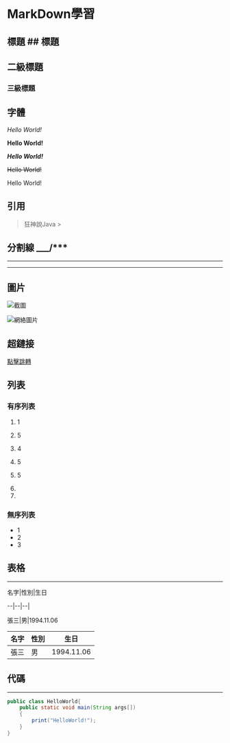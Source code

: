 # MarkDown學習

## 標題 ## 標題

## 二級標題

### 三級標題





## 字體

*Hello World!*

**Hello World!**

***Hello World!***

~~Hello World!~~

Hello World!



## 引用

> 狂神說Java  >



## 分割線 ___/***

___



***



## 圖片

![截圖](C:\Users\F1331020\Pictures\11.PNG)

![網絡圖片]()



## 超鏈接

[點擊跳轉](https://www.bilibili.com/video/BV12J41137hu?p=6)



## 列表

### 有序列表

1. 1 
2. 5
3. 4
4. 5
5. 5



1. 
2. 

### 無序列表

* 1
* 2
* 3





 ## 表格

---

名字|性別|生日

--|--|--|

張三|男|1994.11.06





名字|性別|生日
--|--|--|
張三|男|1994.11.06



## 代碼

---

```java
public class HelloWorld{
    public static void main(String args[])
    {
        print("HelloWorld!");
    }
}
```





